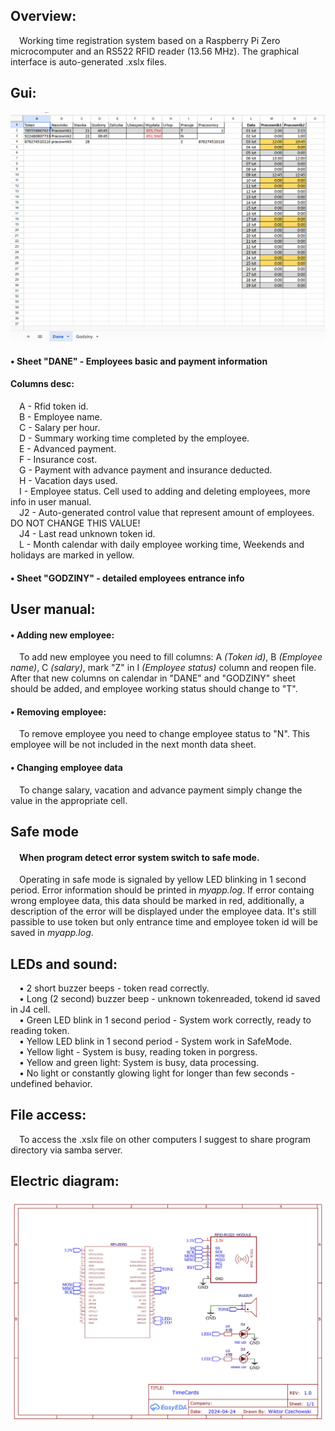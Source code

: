<h2>Overview: <br /></h2>
&emsp;Working time registration system based on a Raspberry Pi Zero microcomputer and an RS522 RFID reader (13.56 MHz). The graphical interface is auto-generated .xslx files.

<h2>Gui:</h2>

![](img/GraphicInterface.png)

<h4> • Sheet "DANE" - Employees basic and payment information <br /></h4>
    <h4>Columns desc: </h4>
    &emsp;A - Rfid token id. <br />
    &emsp;B - Employee name. <br />
    &emsp;C - Salary per hour. <br />
    &emsp;D - Summary working time completed by the employee. <br />
    &emsp;E - Advanced payment. <br />
    &emsp;F - Insurance cost. <br />
    &emsp;G - Payment with advance payment and insurance deducted. <br />
    &emsp;H - Vacation days used. <br />
    &emsp;I - Employee status. Cell used to adding and deleting employees, more info in user manual. <br />
    &emsp;J2 - Auto-generated control value that represent amount of employees. DO NOT CHANGE THIS VALUE! <br />
    &emsp;J4 - Last read unknown token id. <br />
    &emsp;L - Month calendar with daily employee working time, Weekends and holidays are marked in yellow. <br />
    
<h4> • Sheet "GODZINY" - detailed employees entrance info</h4>
  
<h2>User manual:</h2>

<h4> • Adding new employee:<br /></h4>
&emsp;To add new employee you need to fill columns: A <i>(Token id)</i>, B <i>(Employee name)</i>, C <i>(salary)</i>, mark "Z" in I <i>(Employee status)</i> column and reopen file. After that new columns on calendar in "DANE" and "GODZINY" sheet should be added, and employee working status should change to "T".

<h4> • Removing employee:<br /></h4>
&emsp;To remove employee you need to change employee status to "N". This employee will be not included in the next month data sheet.

<h4> • Changing employee data<br /></h4>
&emsp;To change salary, vacation and advance payment simply change the value in the appropriate cell.

<h2>Safe mode<br /></h2>
<h4>&emsp;When program detect error system switch to safe mode.<br /></h4>
&emsp;Operating in safe mode is signaled by yellow LED blinking in 1 second period. Error information should be printed in <i>myapp.log</i>. If error containg wrong employee data, this data should be marked in red, additionally, a description of the error will be displayed under the employee data. It's still passible to use token but only entrance time and employee token id will be saved in <i>myapp.log</i>.

<h2>LEDs and sound:</h2>
&emsp;• 2 short buzzer beeps - token read correctly.<br/>
&emsp;• Long (2 second) buzzer beep - unknown tokenreaded, tokend id saved in J4 cell.<br/>
&emsp;• Green LED blink in 1 second period - System work correctly, ready to reading token.<br/>
&emsp;• Yellow LED blink in 1 second period - System work in SafeMode.<br/>
&emsp;• Yellow light - System is busy, reading token in porgress.<br/>
&emsp;• Yellow and green light: System is busy, data processing.<br/>
&emsp;• No light or constantly glowing light for longer than few seconds - undefined behavior.

<h2>File access:</h2>
&emsp;To access the .xslx file on other computers I suggest to share program directory via samba server.

<h2>Electric diagram:</h2>

![](img/TimeCardsDiagram.jpg)
